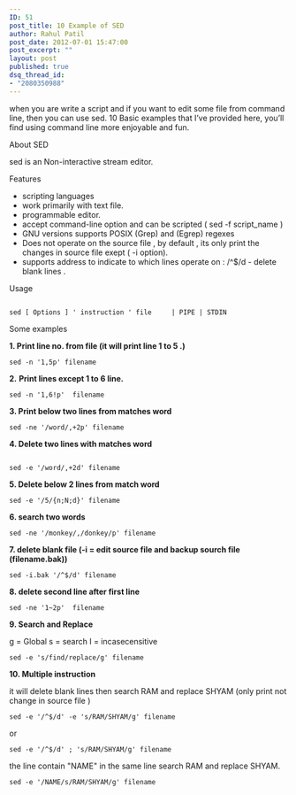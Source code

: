```yaml
---
ID: 51
post_title: 10 Example of SED
author: Rahul Patil
post_date: 2012-07-01 15:47:00
post_excerpt: ""
layout: post
published: true
dsq_thread_id:
- "2080350988"
---
```

when you are write a script and if you want to edit some file from command line, then you can use sed. 10 Basic examples that I’ve provided here, you’ll find using command line more enjoyable and fun.

About SED

sed is an Non-interactive stream editor.

Features
<ul>
<li>scripting languages</li>
<li>work primarily with text file.</li>
<li>programmable editor.</li>
<li>accept command-line option and can be scripted ( sed -f script_name )</li>
<li>GNU versions supports POSIX (Grep) and (Egrep) regexes</li>
<li>Does not operate on the source file , by default , its only print the changes in source file exept ( -i option).</li>
<li>supports address to indicate to which lines operate on : /^$/d - delete blank lines .</li>
</ul>
Usage

```shell

sed [ Options ] ' instruction ' file     | PIPE | STDIN
```

Some examples

<strong>1. Print line no. from file (it will print line 1 to 5 .)</strong>

```shell
sed -n '1,5p' filename
```

<strong>2.</strong> <strong>Print lines except  1 to 6 line.</strong>

```shell
sed -n '1,6!p'  filename
```

<strong>3. Print below two lines from matches word</strong>

```shell
sed -ne '/word/,+2p' filename
```

<strong>4. Delete two lines with matches word</strong>

```shell

sed -e '/word/,+2d' filename

```

<strong>5. Delete below 2 lines from match word</strong>

```shell
sed -e '/5/{n;N;d}' filename
```

<strong>6. search two words</strong>

```shell
sed -ne '/monkey/,/donkey/p' filename
```

<strong>7. delete blank file (-i = edit source file and backup sourch file (filename.bak))</strong>

```shell
sed -i.bak '/^$/d' filename
```

<strong>8. delete second line after first line</strong>

```shell
sed -ne '1~2p'  filename
```

<strong>9. Search and Replace</strong>

g = Global
s = search
I = incasecensitive

```shell
sed -e 's/find/replace/g' filename
```

<strong>10. Multiple instruction</strong>

it will delete blank lines then search RAM and replace SHYAM (only print not change in source file )

```shell
sed -e '/^$/d' -e 's/RAM/SHYAM/g' filename
```

or

```shell
sed -e '/^$/d' ; 's/RAM/SHYAM/g' filename
```

the line contain "NAME" in the same line search RAM and replace SHYAM.

```shell
sed -e '/NAME/s/RAM/SHYAM/g' filename
```
